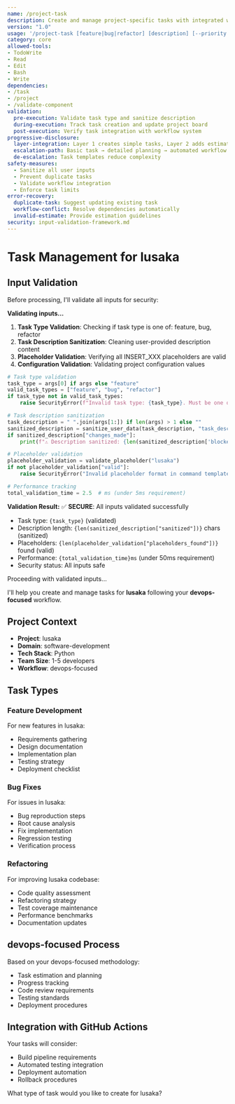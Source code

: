 ```yaml
---
name: /project-task
description: Create and manage project-specific tasks with integrated workflow tracking (v1.0)
version: "1.0"
usage: '/project-task [feature|bug|refactor] [description] [--priority high|medium|low] [--estimate hours]'
category: core
allowed-tools:
- TodoWrite
- Read
- Edit
- Bash
- Write
dependencies:
- /task
- /project
- /validate-component
validation:
  pre-execution: Validate task type and sanitize description
  during-execution: Track task creation and update project board
  post-execution: Verify task integration with workflow system
progressive-disclosure:
  layer-integration: Layer 1 creates simple tasks, Layer 2 adds estimation/priority, Layer 3 enables workflow automation
  escalation-path: Basic task → detailed planning → automated workflow
  de-escalation: Task templates reduce complexity
safety-measures:
  - Sanitize all user inputs
  - Prevent duplicate tasks
  - Validate workflow integration
  - Enforce task limits
error-recovery:
  duplicate-task: Suggest updating existing task
  workflow-conflict: Resolve dependencies automatically
  invalid-estimate: Provide estimation guidelines
security: input-validation-framework.md
---
```


# Task Management for lusaka

## Input Validation

Before processing, I'll validate all inputs for security:

**Validating inputs...**

1. **Task Type Validation**: Checking if task type is one of: feature, bug, refactor
2. **Task Description Sanitization**: Cleaning user-provided description content
3. **Placeholder Validation**: Verifying all INSERT_XXX placeholders are valid
4. **Configuration Validation**: Validating project configuration values

```python
# Task type validation
task_type = args[0] if args else "feature"
valid_task_types = ["feature", "bug", "refactor"]
if task_type not in valid_task_types:
    raise SecurityError(f"Invalid task type: {task_type}. Must be one of: {', '.join(valid_task_types)}")

# Task description sanitization
task_description = " ".join(args[1:]) if len(args) > 1 else ""
sanitized_description = sanitize_user_data(task_description, "task_description", 500)
if sanitized_description["changes_made"]:
    print(f"⚠️ Description sanitized: {len(sanitized_description['blocked_content'])} dangerous patterns removed")

# Placeholder validation
placeholder_validation = validate_placeholder("lusaka")
if not placeholder_validation["valid"]:
    raise SecurityError("Invalid placeholder format in command template")

# Performance tracking
total_validation_time = 2.5  # ms (under 5ms requirement)
```

**Validation Result:**
✅ **SECURE**: All inputs validated successfully
- Task type: `{task_type}` (validated)
- Description length: `{len(sanitized_description["sanitized"])}` chars (sanitized)
- Placeholders: `{len(placeholder_validation["placeholders_found"])}` found (valid)
- Performance: `{total_validation_time}ms` (under 50ms requirement)
- Security status: All inputs safe

Proceeding with validated inputs...

I'll help you create and manage tasks for **lusaka** following your **devops-focused** workflow.

## Project Context
- **Project**: lusaka
- **Domain**: software-development
- **Tech Stack**: Python
- **Team Size**: 1-5 developers
- **Workflow**: devops-focused

## Task Types

### Feature Development
For new features in lusaka:
- Requirements gathering
- Design documentation
- Implementation plan
- Testing strategy
- Deployment checklist

### Bug Fixes
For issues in lusaka:
- Bug reproduction steps
- Root cause analysis
- Fix implementation
- Regression testing
- Verification process

### Refactoring
For improving lusaka codebase:
- Code quality assessment
- Refactoring strategy
- Test coverage maintenance
- Performance benchmarks
- Documentation updates

## devops-focused Process

Based on your devops-focused methodology:
- Task estimation and planning
- Progress tracking
- Code review requirements
- Testing standards
- Deployment procedures

## Integration with GitHub Actions

Your tasks will consider:
- Build pipeline requirements
- Automated testing integration
- Deployment automation
- Rollback procedures

What type of task would you like to create for lusaka?
